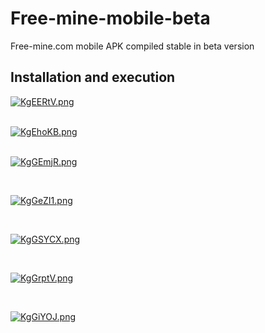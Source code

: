 # Free-mine-mobile-beta
Free-mine.com mobile APK compiled stable in beta version
<h2>Installation and execution</h2>

<a href="https://freeimage.host/"><img src="https://iili.io/KgEERtV.png" alt="KgEERtV.png" border="0"></a>
<div></div><br/>
<a href="https://freeimage.host/"><img src="https://iili.io/KgEhoKB.png" alt="KgEhoKB.png" border="0"></a>

<div></div> </br>


<a href="https://freeimage.host/"><img src="https://iili.io/KgGEmjR.png" alt="KgGEmjR.png" border="0"></a>


<div></div></br>

<a href="https://freeimage.host/"><img src="https://iili.io/KgGeZI1.png" alt="KgGeZI1.png" border="0"></a>


<div></div></br>


<a href="https://freeimage.host/"><img src="https://iili.io/KgGSYCX.png" alt="KgGSYCX.png" border="0"></a>


<div></div> </br>

<a href="https://freeimage.host/"><img src="https://iili.io/KgGrptV.png" alt="KgGrptV.png" border="0"></a>


<div></div></br>


<a href="https://freeimage.host/"><img src="https://iili.io/KgGiYOJ.png" alt="KgGiYOJ.png" border="0"></a>



























